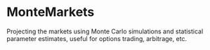 # MonteMarkets
Projecting the markets using Monte Carlo simulations and statistical parameter estimates, useful for options trading, arbitrage, etc.

